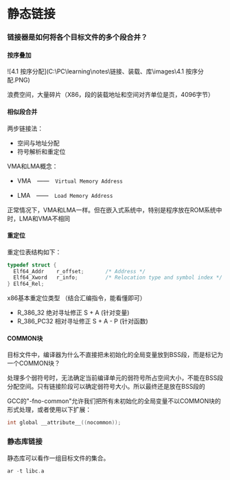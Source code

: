 # 静态链接



### 链接器是如何将各个目标文件的多个段合并？

#### 按序叠加

![4.1 按序分配](C:\PC\learning\notes\链接、装载、库\images\4.1 按序分配.PNG)

浪费空间，大量碎片（X86，段的装载地址和空间对齐单位是页，4096字节）

#### 相似段合并

两步链接法：

* 空间与地址分配
* 符号解析和重定位

VMA和LMA概念：

* VMA　——　`Virtual Memory Address `

* LMA　——　`Load Memory Address`

正常情况下，VMA和LMA一样。但在嵌入式系统中，特别是程序放在ROM系统中时，LMA和VMA不相同

#### 重定位

重定位表结构如下：

```C
typedef struct {
  Elf64_Addr    r_offset;       /* Address */
  Elf64_Xword   r_info;         /* Relocation type and symbol index */
} Elf64_Rel;
```

x86基本重定位类型 （结合汇编指令，能看懂即可）

* R_386_32 绝对寻址修正 S + A (针对变量)
* R_386_PC32 相对寻址修正 S + A - P (针对函数)

#### COMMON块

目标文件中，编译器为什么不直接把未初始化的全局变量放到BSS段，而是标记为一个COMMON块？

处理多个弱符号时，无法确定当前编译单元的弱符号所占空间大小，不能在BSS段分配空间。只有链接阶段可以确定弱符号大小。所以最终还是放在BSS段的

GCC的"-fno-common"允许我们把所有未初始化的全局变量不以COMMON块的形式处理，或者使用以下扩展：

```C
int global __attribute__((nocommon));
```



### 静态库链接

静态库可以看作一组目标文件的集合。

```C
ar -t libc.a
```













































